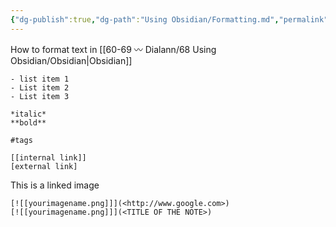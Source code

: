 ```yaml
---
{"dg-publish":true,"dg-path":"Using Obsidian/Formatting.md","permalink":"/using-obsidian/formatting/","title":"formatting","noteIcon":"","created":"2023-07-08","updated":"2023-07-27T19:51:10.327-04:00"}
---
```


How to format text in [[60-69 〰️ Dialann/68 Using Obsidian/Obsidian\|Obsidian]]



```
- list item 1
- List item 2
- List item 3

*italic*
**bold**

#tags

[[internal link]]
[external link]
```

This is a linked image
``` 
[![[yourimagename.png]]](<http://www.google.com>)
[![[yourimagename.png]]](<TITLE OF THE NOTE>)
```